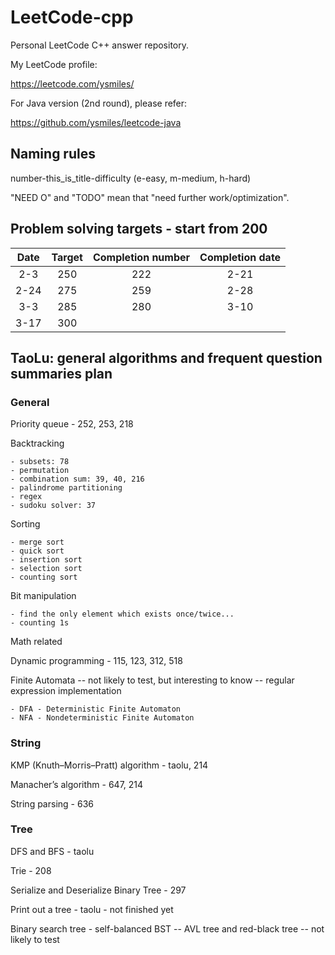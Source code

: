 # LeetCode-cpp

Personal LeetCode C++ answer repository.

My LeetCode profile:

https://leetcode.com/ysmiles/

For Java version (2nd round), please refer:

https://github.com/ysmiles/leetcode-java


## Naming rules

number-this_is_title-difficulty (e-easy, m-medium, h-hard)

"NEED O" and "TODO" mean that "need further work/optimization".

## Problem solving targets - start from 200

|  Date  |  Target  | Completion number | Completion date |
|:------:|:--------:|:-----------------:|:---------------:|
|  2-3   |   250    |        222        |       2-21      |
|  2-24  |   275    |        259        |       2-28      |
|  3-3   |   285    |        280        |       3-10      |
|  3-17  |   300    |                   |                 |

## TaoLu: general algorithms and frequent question summaries plan

### General

Priority queue - 252, 253, 218

Backtracking

    - subsets: 78
    - permutation
    - combination sum: 39, 40, 216
    - palindrome partitioning
    - regex
    - sudoku solver: 37

Sorting

    - merge sort
    - quick sort
    - insertion sort
    - selection sort
    - counting sort


Bit manipulation

    - find the only element which exists once/twice...
    - counting 1s

Math related

Dynamic programming - 115, 123, 312, 518

Finite Automata -- not likely to test, but interesting to know -- regular expression implementation

    - DFA - Deterministic Finite Automaton
    - NFA - Nondeterministic Finite Automaton

### String

KMP (Knuth–Morris–Pratt) algorithm - taolu, 214

Manacher’s algorithm - 647, 214

String parsing - 636

### Tree

DFS and BFS - taolu

Trie - 208

Serialize and Deserialize Binary Tree - 297

Print out a tree - taolu - not finished yet

Binary search tree - self-balanced BST -- AVL tree and red-black tree -- not likely to test
